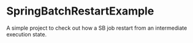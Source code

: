 # SpringBatchRestartExample
A simple project to check out how a SB job restart from an intermediate execution state.

